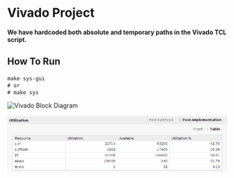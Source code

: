 # Vivado Project

**We have hardcoded both absolute and temporary paths in the Vivado TCL script.**

## How To Run

```
make sys-gui
# or 
# make sys
```

![Vivado Block Diagram](docs/block_diagram.png)

![Resources](docs/resources.png)
